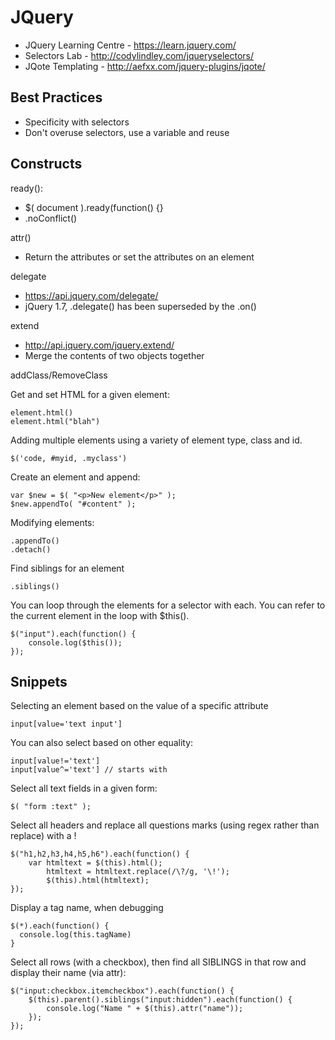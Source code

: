 JQuery
======

* JQuery Learning Centre - https://learn.jquery.com/
* Selectors Lab - http://codylindley.com/jqueryselectors/
* JQote Templating - http://aefxx.com/jquery-plugins/jqote/

Best Practices
--------------

* Specificity with selectors
* Don't overuse selectors, use a variable and reuse

Constructs
----------

ready():
* $( document ).ready(function() {}
* .noConflict()

attr()
* Return the attributes or set the attributes on an element

delegate
* https://api.jquery.com/delegate/
* jQuery 1.7, .delegate() has been superseded by the .on()

extend
* http://api.jquery.com/jquery.extend/
* Merge the contents of two objects together

addClass/RemoveClass

Get and set HTML for a given element:

    element.html()
    element.html("blah")
    
Adding multiple elements using a variety of element type, class and id.

    $('code, #myid, .myclass')
    
Create an element and append:

    var $new = $( "<p>New element</p>" );
    $new.appendTo( "#content" );

Modifying elements:

    .appendTo()
    .detach()

Find siblings for an element

    .siblings()

You can loop through the elements for a selector with each.  You can refer to the current element in the loop with $this().

    $("input").each(function() {
        console.log($this());
    });
    
    
    
Snippets
--------

Selecting an element based on the value of a specific attribute

    input[value='text input']
    
You can also select based on other equality:

    input[value!='text'] 
    input[value^='text'] // starts with
    
Select all text fields in a given form:

    $( "form :text" );

Select all headers and replace all questions marks (using regex rather than replace) with a !

    $("h1,h2,h3,h4,h5,h6").each(function() {
      	var htmltext = $(this).html();
    		htmltext = htmltext.replace(/\?/g, '\!');
    		$(this).html(htmltext);
    });
  
Display a tag name, when debugging 

    $(*).each(function() {
      console.log(this.tagName)
    }

Select all rows (with a checkbox), then find all SIBLINGS in that row and display their name (via attr):

    $("input:checkbox.itemcheckbox").each(function() {
        $(this).parent().siblings("input:hidden").each(function() {
            console.log("Name " + $(this).attr("name"));
        });
    });
